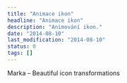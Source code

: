 ```yaml
---
title: "Animace ikon"
headline: "Animace ikon"
description: "Animování ikon."
date: "2014-08-10"
last_modification: "2014-08-10"
status: 0
tags: []
---
```


Marka –
Beautiful icon transformations